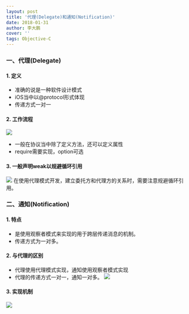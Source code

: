```yaml
---
layout: post
title: '代理(Delegate)和通知(Notification)'
date: 2018-01-31
author: 李大鹏
cover: ''
tags: Objective-C
---
```

### 一、代理(Delegate)
#### 1. 定义
* 准确的说是一种软件设计模式
* iOS当中以@protocol形式体现
* 传递方式一对一  

#### 2. 工作流程
![](http://files.pandaleo.cn/47d8b2c96e4be4a314084d6a2aff9d1a.png)
* 一般在协议当中除了定义方法，还可以定义属性
* require需要实现，option可选  

#### 3. 一般声明weak以规避循环引用
![](http://files.pandaleo.cn/40b9f4117a0df27d7aaed3c936b273db.png)
在使用代理模式开发，建立委托方和代理方的关系时，需要注意规避循环引用。

### 二、通知(Notification)
#### 1. 特点
* 是使用观察者模式来实现的用于跨层传递消息的机制。
* 传递方式为一对多。  

#### 2. 与代理的区别
* 代理使用代理模式实现，通知使用观察者模式实现
* 代理的传递方式一对一，通知一对多。
![](http://files.pandaleo.cn/640e8564c43f266a23749896d60ff5bd.png)  

#### 3. 实现机制
![](http://files.pandaleo.cn/d99ab308b5465be15d14753c7b65584d.png)
